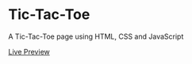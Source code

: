 # **Tic-Tac-Toe**

A Tic-Tac-Toe page using HTML, CSS and JavaScript

[Live Preview](https://atremanti.github.io/tic-tac-toe/)